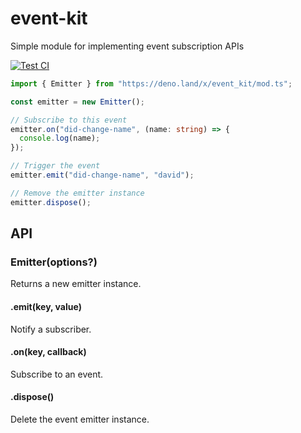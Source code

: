 # event-kit

Simple module for implementing event subscription APIs

[![Test CI](https://github.com/lemarier/deno-event-kit/workflows/Test%20CI/badge.svg)](https://github.com//lemarier/deno-event-kit/actions)

```ts
import { Emitter } from "https://deno.land/x/event_kit/mod.ts";

const emitter = new Emitter();

// Subscribe to this event
emitter.on("did-change-name", (name: string) => {
  console.log(name);
});

// Trigger the event
emitter.emit("did-change-name", "david");

// Remove the emitter instance
emitter.dispose();
```

## API

### Emitter(options?)

Returns a new emitter instance.

#### .emit(key, value)

Notify a subscriber.

#### .on(key, callback)

Subscribe to an event.

#### .dispose()

Delete the event emitter instance.
